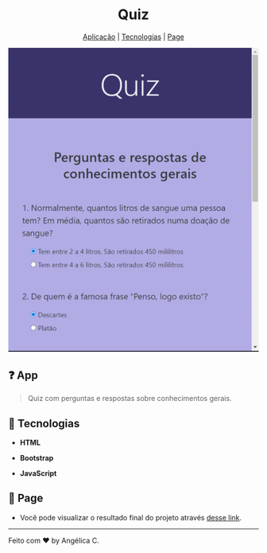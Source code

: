 <h1 align="center">Quiz</h1>

<p align="center">
  <a href="#-app">Aplicação</a>   | 
  <a href="#-tecnologias">Tecnologias</a>   |   
  <a href="#-page">Page</a>   
  </p>



  

<div align="center">
  <a href="#" target="_blank">
    <img src="quiz.gif"> 
  </a>   
</div>

</div>



## ❓ App

> Quiz com perguntas e respostas sobre conhecimentos gerais. 



## 🚀 Tecnologias

- **HTML**

- **Bootstrap**

- **JavaScript**
  
  

## 🔖 Page

- Você pode visualizar o resultado final do projeto através [desse link](https://angelicacamp.github.io/quiz-app/).

---

Feito com ♥ by Angélica C.
